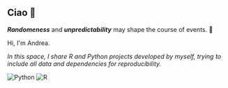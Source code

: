 ## Ciao 👋

***Randomeness*** and ***unpredictability*** may shape the course of events. 🔮

Hi, I'm Andrea.



*In this space, I share R and Python projects developed by myself, trying to include all data and dependencies for reproducibility.*

![Python](https://img.shields.io/badge/python-3670A0?style=for-the-badge&logo=python&logoColor=ffdd54) ![R](https://img.shields.io/badge/r-%23276DC3.svg?style=for-the-badge&logo=r&logoColor=white)

